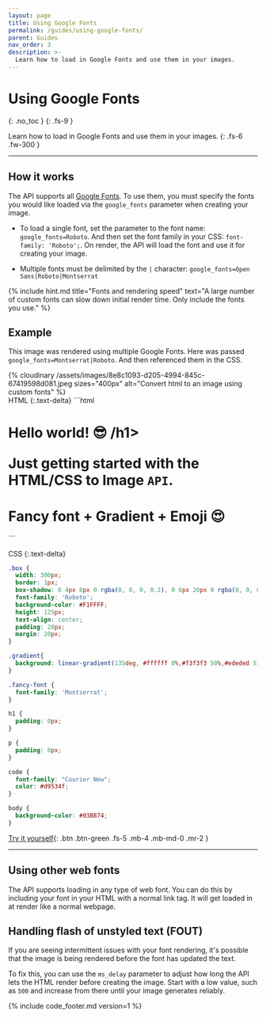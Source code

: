 ```yaml
---
layout: page
title: Using Google Fonts
permalink: /guides/using-google-fonts/
parent: Guides
nav_order: 3
description: >-
  Learn how to load in Google Fonts and use them in your images.
---
```

# Using Google Fonts
{: .no_toc }
{: .fs-9 }

Learn how to load in Google Fonts and use them in your images.
{: .fs-6 .fw-300 }

<hr>

## How it works

The API supports all [Google Fonts](https://fonts.google.com/). To use them, you must specify the fonts you would like loaded via the `google_fonts` parameter when creating your image.

- To load a single font, set the parameter to the font name: `google_fonts=Roboto`. And then set the font family in your CSS: `font-family: 'Roboto';`. On render, the API will load the font and use it for creating your image.

- Multiple fonts must be delimited by the `|` character: `google_fonts=Open Sans|Roboto|Montserrat`

{% include hint.md title="Fonts and rendering speed" text="A large number of custom fonts can slow down initial render time. Only include the fonts you use." %}

## Example

This image was rendered using multiple Google Fonts. Here was passed `google_fonts=Montserrat|Roboto`. And then referenced them in the CSS.

<div class="code-example" markdown="1">
<div class="hcti-container">
  {% cloudinary /assets/images/8e8c1093-d205-4994-845c-67419598d081.jpeg sizes="400px" alt="Convert html to an image using custom fonts" %}
</div>
</div>
HTML
{:.text-delta}
```html
<div class="box">
  <h1>Hello world! 😎 /h1>
  <p>Just getting started with the HTML/CSS to Image <code>API</code>.</p>
</div>
<div class="box fancy-font gradient">
  <h1>Fancy font + Gradient + Emoji 😍</h1>
</div>
```

CSS
{:.text-delta}
```css
.box {
  width: 300px;
  border: 1px;
  box-shadow: 0 4px 8px 0 rgba(0, 0, 0, 0.2), 0 6px 20px 0 rgba(0, 0, 0, 0.19);
  font-family: 'Roboto';
  background-color: #F1FFFF;
  height: 125px;
  text-align: center;
  padding: 20px;
  margin: 20px;
}

.gradient{
  background: linear-gradient(135deg, #ffffff 0%,#f3f3f3 50%,#ededed 51%,#ffffff 100%);
}

.fancy-font {
  font-family: 'Montserrat';
}

h1 {
  padding: 0px;
}

p {
  padding: 0px;
}

code {
  font-family: "Courier New";
  color: #d9534f;
}

body {
  background-color: #03B874;
}
```

[Try it yourself](https://htmlcsstoimage.com/demo){: .btn .btn-green .fs-5 .mb-4 .mb-md-0 .mr-2 }

<hr>

## Using other web fonts

The API supports loading in any type of web font. You can do this by including your font in your HTML with a normal link tag. It will get loaded in at render
like a normal webpage.

## Handling flash of unstyled text (FOUT)

If you are seeing intermittent issues with your font rendering, it's possible that the image is being rendered before the font has updated the text.

To fix this, you can use the `ms_delay` parameter to adjust how long the API lets the HTML render before creating the image. Start with a low value, such as `500` and increase from there
until your image generates reliably.

{% include code_footer.md version=1 %}
